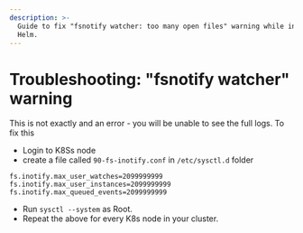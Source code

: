 ```yaml
---
description: >-
  Guide to fix "fsnotify watcher: too many open files" warning while installing
  Helm.
---
```


# Troubleshooting: "fsnotify watcher" warning

This is not exactly and an error - you will be unable to see the full logs. To fix this&#x20;

* Login to K8Ss node
* create a file called `90-fs-inotify.conf` in `/etc/sysctl.d` folder&#x20;

```
fs.inotify.max_user_watches=2099999999
fs.inotify.max_user_instances=2099999999
fs.inotify.max_queued_events=2099999999
```

* Run `sysctl --system` as Root.
* Repeat the above for every K8s node in your cluster.
